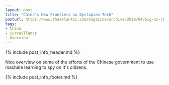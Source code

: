 ```yaml
---
layout: post
title: "China’s New Frontiers in Dystopian Tech"
posturl: https://www.theatlantic.com/magazine/archive/2018/04/big-in-china-machines-that-scan-your-face/554075/
tags:
- China
- Surveillance
- Overview
---
```


{% include post_info_header.md %}

Nice overview on some of the efforts of the Chinese government to use machine learning to spy on it's citizens. 

<!--more-->
{% include post_info_footer.md %}
